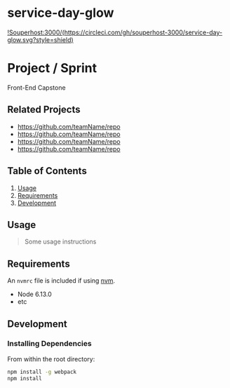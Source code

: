 # service-day-glow
[!Souperhost:3000/(https://circleci.com/gh/souperhost-3000/service-day-glow.svg?style=shield)](https://github.com/souperhost-3000/service-day-glow/)

# Project / Sprint
Front-End Capstone


## Related Projects

  - https://github.com/teamName/repo
  - https://github.com/teamName/repo
  - https://github.com/teamName/repo
  - https://github.com/teamName/repo

## Table of Contents

1. [Usage](#Usage)
1. [Requirements](#requirements)
1. [Development](#development)

## Usage

> Some usage instructions

## Requirements

An `nvmrc` file is included if using [nvm](https://github.com/creationix/nvm).

- Node 6.13.0
- etc

## Development

### Installing Dependencies

From within the root directory:

```sh
npm install -g webpack
npm install
```
